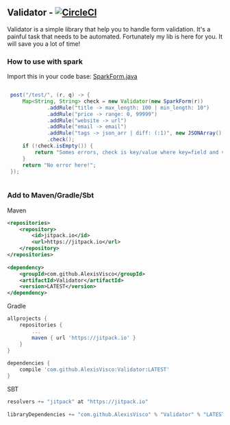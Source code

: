 ## Validator - [![CircleCI](https://img.shields.io/circleci/project/github/AlexisVisco/Validator.svg?style=for-the-badge)]()

Validator is a simple library that help you to handle form validation.
It's a painful task that needs to be automated.
Fortunately my lib is here for you. It will save you a lot of time!

### How to use with spark

Import this in your code base: [SparkForm.java](https://github.com/AlexisVisco/Validator/blob/master/src/test/java/impl/SparkForm.java)

```java

 post("/test/", (r, q) -> {
     Map<String, String> check = new Validator(new SparkForm(r))
             .addRule("title -> max_length: 100 | min_length: 10")
             .addRule("price -> range: 0, 99999")
             .addRule("website -> url")
             .addRule("email -> email")
             .addRule("tags -> json_arr | diff: (:1)", new JSONArray().put("hey").put("this is a replacement").toString())
             .check();
     if (!check.isEmpty()) {
         return "Somes errors, check is key/value where key=field and value=error message";
     }
     return "No error here!";
 });
    

```

### Add to Maven/Gradle/Sbt

Maven
```xml
<repositories>
	<repository>
	    <id>jitpack.io</id>
	    <url>https://jitpack.io</url>
	</repository>
</repositories>
 
<dependency>
    <groupId>com.github.AlexisVisco</groupId>
    <artifactId>Validator</artifactId>
    <version>LATEST</version>
</dependency>
```

Gradle
```gradle
allprojects {
	repositories {
		...
		maven { url 'https://jitpack.io' }
	}
}
 
dependencies {
    compile 'com.github.AlexisVisco:Validator:LATEST'
}
```
SBT
```sbt
resolvers += "jitpack" at "https://jitpack.io"
 
libraryDependencies += "com.github.AlexisVisco" % "Validator" % "LATEST"	
```